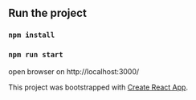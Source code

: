 ## Run the project

### `npm install`

### `npm run start`

open browser on http://localhost:3000/

This project was bootstrapped with [Create React App](https://github.com/facebook/create-react-app).
